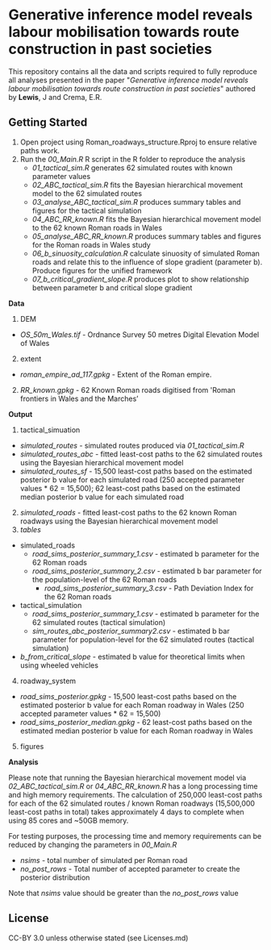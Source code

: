 # Generative inference model reveals labour mobilisation towards route construction in past societies


This repository contains all the data and scripts required to fully reproduce all analyses presented in the paper "_Generative inference model reveals labour mobilisation towards route construction in past societies_" authored by **Lewis**, J and Crema, E.R.

Getting Started
---------------

1. Open project using Roman_roadways_structure.Rproj to ensure relative paths work.
2. Run the _00_Main.R_ R script in the R folder to reproduce the analysis
   * _01_tactical_sim.R_ generates 62 simulated routes with known parameter values
   * _02_ABC_tactical_sim.R_ fits the Bayesian hierarchical movement model to the 62 simulated routes
   * _03_analyse_ABC_tactical_sim.R_ produces summary tables and figures for the tactical simulation
   * _04_ABC_RR_known.R_ fits the Bayesian hierarchical movement model to the 62 known Roman roads in Wales
   * _05_analyse_ABC_RR_known.R_ produces summary tables and figures for the Roman roads in Wales study
   * _06_b_sinuosity_calculation.R_ calculate sinuosity of simulated Roman roads and relate this to the influence of slope gradient (parameter b). Produce figures for the unified framework
   * _07_b_critical_gradient_slope.R_ produces plot to show relationship between parameter b and critical slope gradient

**Data**
1. DEM
  * _OS_50m_Wales.tif_ - Ordnance Survey 50 metres Digital Elevation Model of Wales
2. extent
  * _roman_empire_ad_117.gpkg_ - Extent of the Roman empire.
2. _RR_known.gpkg_ - 62 Known Roman roads digitised from 'Roman frontiers in Wales and the Marches’

**Output**
1. tactical_simuation
  * _simulated_routes_ - simulated routes produced via _01_tactical_sim.R_
  * _simulated_routes_abc_ - fitted least-cost paths to the 62 simulated routes using the Bayesian hierarchical movement model
  * _simulated_routes_sf_ - 15,500 least-cost paths based on the estimated posterior b value for each simulated road (250 accepted parameter values * 62 = 15,500); 62 least-cost paths based on the estimated median posterior b value for each simulated road
2. _simulated_roads_ - fitted least-cost paths to the 62 known Roman roadways using the Bayesian hierarchical movement model
3. _tables_
  * simulated_roads
      * _road_sims_posterior_summary_1.csv_ - estimated b parameter for the 62 Roman roads
      * _road_sims_posterior_summary_2.csv_ - estimated b bar parameter for the population-level of the 62 Roman roads 
        * _road_sims_posterior_summary_3.csv_ - Path Deviation Index for the 62 Roman roads
  * tactical_simulation
      * _road_sims_posterior_summary_1.csv_ - estimated b parameter for the 62 simulated routes (tactical simulation)
      * _sim_routes_abc_posterior_summary2.csv_ - estimated b bar parameter for population-level for the 62 simulated routes (tactical simulation)
  * _b_from_critical_slope_ - estimated b value for theoretical limits when using wheeled vehicles
4. roadway_system
  *  _road_sims_posterior.gpkg_ - 15,500 least-cost paths based on the estimated posterior b value for each Roman roadway in Wales (250 accepted parameter values * 62 = 15,500)
  *  _road_sims_posterior_median.gpkg_ - 62 least-cost paths based on the estimated median posterior b value for each Roman roadway in Wales
5. figures

**Analysis**

Please note that running the Bayesian hierarchical movement model via _02_ABC_tactical_sim.R_ or _04_ABC_RR_known.R_ has a long processing time and high memory requirements. The calculation of 250,000 least-cost paths for each of the 62 simulated routes / known Roman roadways (15,500,000 least-cost paths in total) takes approximately 4 days to complete when using 85 cores and ~50GB memory.

For testing purposes, the processing time and memory requirements can be reduced by changing the parameters in _00_Main.R_

* _nsims_ - total number of simulated per Roman road
* _no_post_rows_ - Total number of accepted parameter to create the posterior distribution

Note that _nsims_ value should be greater than the _no_post_rows_ value

License
---------------
CC-BY 3.0 unless otherwise stated (see Licenses.md)
